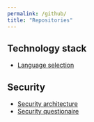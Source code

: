 ```yaml
---
permalink: /github/
title: "Repositories"
---
```


## Technology stack
- [Language selection](https://github.com/Pettersson-dev/Language-selection)

## Security
- [Security architecture](https://github.com/Pettersson-dev/Security-architecture)
- [Security questionaire](https://github.com/Pettersson-dev/Security-questionnaire)

